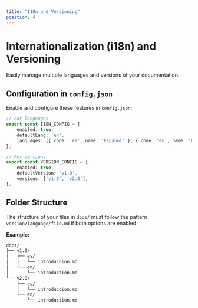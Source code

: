 ```yaml
---
title: "I18n and Versioning"
position: 4
---
```


# Internationalization (i18n) and Versioning

Easily manage multiple languages and versions of your documentation.

## Configuration in `config.json`

Enable and configure these features in `config.json`:

```typescript
// For languages
export const I18N_CONFIG = {
    enabled: true,
    defaultLang: 'en',
    languages: [{ code: 'es', name: 'Español' }, { code: 'en', name: 'English' }],
};

// For versions
export const VERSION_CONFIG = {
    enabled: true,
    defaultVersion: 'v1.0',
    versions: ['v1.0', 'v2.0'],
};
```

## Folder Structure

The structure of your files in `docs/` must follow the pattern `version/language/file.md` if both options are enabled.

**Example:**
```bash
docs/
├── v1.0/
│   ├── es/
│   │   └── introduccion.md
│   └── en/
│       └── introduction.md
└── v2.0/
    ├── es/
    │   └── introduccion.md
    └── en/
        └── introduction.md
```
